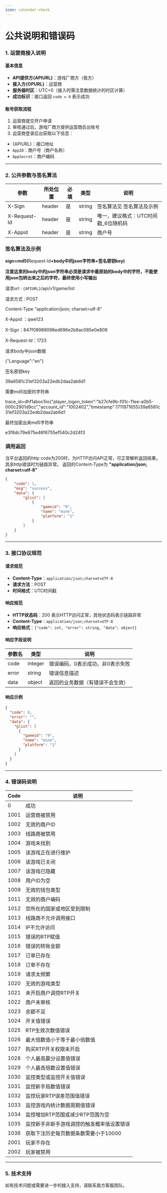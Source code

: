 ```yaml
---
icon: calendar-check
---
```


# 公共说明和错误码

### 1. 运营商接入说明

#### 基本信息

* **API提供方{APIURL}**：游戏厂商方（我方）
* **接入方{OPURL}**：运营商
* **服务器时区**：UTC+0（接入时需注意数据统计的时区计算）
* **成功标识**：接口返回 `code = 0` 表示成功

#### 账号获取流程

1. 运营商提交开户申请
2. 审核通过后，游戏厂商方提供运营商后台账号
3. 运营商登录后台获取以下信息：


* {APIURL}：接口地址
* `AppID`：商户号（商户名称）
* `AppSecret`：商户编码

***

### 2. 公共参数与签名算法

| 参数           | 所处位置   | 必填 | 类型     | 说明                    |
| ------------ | ------ | -- | ------ | --------------------- |
| X-Sign       | header | 是  | string | 签名算法见 签名算法及示例         |
| X-Request-Id | header | 是  | string | 唯一，建议格式：UTC时间戳\_6位随机码 |
| X-Appid      | header | 是  | string | 商户号                   |

### &#x20;<a href="#qian-ming-suan-fa-ji-shi-li" id="qian-ming-suan-fa-ji-shi-li"></a>

### &#x20;<a href="#qian-ming-suan-fa-ji-shi-li" id="qian-ming-suan-fa-ji-shi-li"></a>

### &#x20;<a href="#qian-ming-suan-fa-ji-shi-li" id="qian-ming-suan-fa-ji-shi-li"></a>

### 签名算法及示例 <a href="#qian-ming-suan-fa-ji-shi-li" id="qian-ming-suan-fa-ji-shi-li"></a>

**sign=md5(**&#x52;equest-I&#x64;**+body中的json字符串+签名密钥key)**

**注意这里的body中的json字符串必须是请求中最原始的body中的字符，不能使用json包转出来之后的字符，最终使用小写输出**


请求url : `{APIURL}`/api/v1/game/list

请求方式 : POST

Content-Type  "application/json; charset=utf-8"

X-Appid ：qwe123

X-Sign：847f08989098ed696e2b8ac085e0e808

X-Request-Id：1723

请求body中json数据

{"Language":"en"}

签名密钥key

39a6581c31ef3203a22edb2daa2ab6d1

需要md5加密的字符串

trace\_id=dhf1aboc1iio{"player\_logon\_token":"b27cfe9b-f01c-11ee-a0b5-000c2901d9cc","account\_id":"1002402","timestamp":1711971655}39a6581c31ef3203a22edb2daa2ab6d1

最终加密出来md5字符串

e3f8dc79e875e46f6755ef540c2d24f3

### 调用返回 <a href="#diao-yong-fan-hui" id="diao-yong-fan-hui"></a>

当平台返回的http code为200时，为HTTP访问API正常，可正常解析返回结果。其余http错误时为链路异常。 返回的Content-Type为 **"application/json; charset=utf-8"**

```json
{
    "code": 1,
    "msg": "success",
    "data": {
        "glist": [
            {
                "gameid": "9",
                "name": "mine",
                "platform": "1"
            }
        ]
    }
}
```



***

### 3. 接口协议规范

#### 请求规范

* **Content-Type**：`application/json;charset=UTF-8`
* **请求方法**：POST
* **时间格式**：UTC时间戳

#### 响应规范

* **HTTP状态码**：200  表示HTTP访问正常，其他状态码表示链路异常
* **Content-Type**：`application/json;charset=UTF-8`
* **响应格式**：`{"code": int, "error": string, "data": object}`

#### 响应字段说明

| 参数名   | 类型      | 说明                |
| ----- | ------- | ----------------- |
| code  | integer | 错误编码，0表示成功，非0表示失败 |
| error | string  | 错误信息描述            |
| data  | object  | 返回的业务数据（有错误不会生效）  |

#### 响应示例

```json
{
  "code": 0,
  "error": "",
  "data": {
    "glist": [
      {
        "gameid": "9",
        "name": "mine",
        "platform": "1"
      }
    ]
  }
}
```

***

### 4. 错误码说明

| Code | 说明                    |
| ---- | --------------------- |
| 0    | 成功                    |
| 1001 | 运营商被禁用                |
| 1002 | 无效的商户ID               |
| 1003 | 线路商被禁用                |
| 1004 | 游戏未找到                 |
| 1005 | 该游戏正在进行维护             |
| 1006 | 该游戏已关闭                |
| 1007 | 该游戏已隐藏                |
| 1008 | 用户ID为空                |
| 1009 | 无效的钱包类型               |
| 1011 | 无效的商户编码               |
| 1012 | 您所在的国家或地区受到限制         |
| 1013 | 线路商不允许调用接口            |
| 1014 | IP不允许访问               |
| 1015 | 错误的RTP赋值              |
| 1016 | 错误的转账金额               |
| 1017 | 订单已存在                 |
| 1018 | 订单不存在                 |
| 1019 | 请求太频繁                 |
| 1020 | 无效的游戏类型               |
| 1021 | 未开启商户调控RTP开关          |
| 1022 | 商户未审核                 |
| 1023 | 余额不足                  |
| 1024 | 开关值错误                 |
| 1025 | RTP生效次数值错误            |
| 1026 | 最大倍数值小于等于最小倍数值        |
| 1027 | 购买RTP开关权限未开启          |
| 1028 | 个人最高赢分设置值错误           |
| 1029 | 个人最高倍数设置值错误           |
| 1030 | 监控类型或监控开关值错误          |
| 1031 | 监控新手局数值错误             |
| 1032 | 监控玩家RTP误差范围值错误        |
| 1033 | 监控游戏内统计数据周期值错误        |
| 1034 | 监控增加RTP范围或减少RTP范围为空   |
| 1035 | 监控新手非新手游戏调控的触发概率值设置错误 |
| 1036 | 获取下注历史每页数据条数需要小于10000 |
| 2001 | 玩家不存在                 |
| 2002 | 玩家被禁用                 |

***

### 5. 技术支持

如有技术问题或需要进一步的接入支持，请联系我方客服团队。
